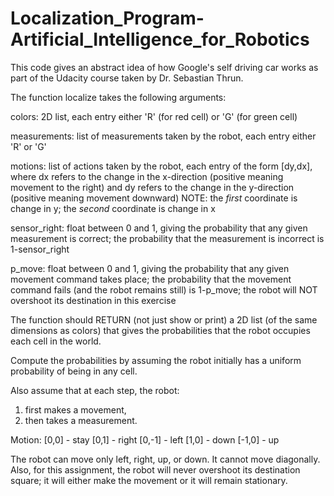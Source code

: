 # Localization_Program-Artificial_Intelligence_for_Robotics

This code gives an abstract idea of how Google's self driving car works as part of the Udacity course taken by Dr. Sebastian Thrun.

The function localize takes the following arguments:

colors:
       2D list, each entry either 'R' (for red cell) or 'G' (for green cell)

measurements:
       list of measurements taken by the robot, each entry either 'R' or 'G'

motions:
       list of actions taken by the robot, each entry of the form [dy,dx],
       where dx refers to the change in the x-direction (positive meaning
       movement to the right) and dy refers to the change in the y-direction
       (positive meaning movement downward)
       NOTE: the *first* coordinate is change in y; the *second* coordinate is
             change in x

sensor_right:
       float between 0 and 1, giving the probability that any given
       measurement is correct; the probability that the measurement is
       incorrect is 1-sensor_right

p_move:
       float between 0 and 1, giving the probability that any given movement
       command takes place; the probability that the movement command fails
       (and the robot remains still) is 1-p_move; the robot will NOT overshoot
       its destination in this exercise

The function should RETURN (not just show or print) a 2D list (of the same
dimensions as colors) that gives the probabilities that the robot occupies
each cell in the world.

Compute the probabilities by assuming the robot initially has a uniform
probability of being in any cell.

Also assume that at each step, the robot:
1) first makes a movement,
2) then takes a measurement.

Motion:
 [0,0] - stay
 [0,1] - right
 [0,-1] - left
 [1,0] - down
 [-1,0] - up

The robot can move only left, right, up, or down. It cannot move diagonally. Also, for this assignment, the robot will never overshoot its destination square; it will either make the movement or it will remain stationary.
